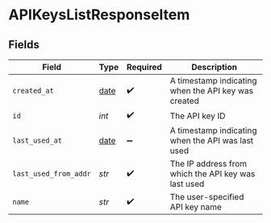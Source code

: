 # APIKeysListResponseItem


## Fields

| Field                                                                | Type                                                                 | Required                                                             | Description                                                          |
| -------------------------------------------------------------------- | -------------------------------------------------------------------- | -------------------------------------------------------------------- | -------------------------------------------------------------------- |
| `created_at`                                                         | [date](https://docs.python.org/3/library/datetime.html#date-objects) | :heavy_check_mark:                                                   | A timestamp indicating when the API key was created                  |
| `id`                                                                 | *int*                                                                | :heavy_check_mark:                                                   | The API key ID                                                       |
| `last_used_at`                                                       | [date](https://docs.python.org/3/library/datetime.html#date-objects) | :heavy_minus_sign:                                                   | A timestamp indicating when the API was last used                    |
| `last_used_from_addr`                                                | *str*                                                                | :heavy_check_mark:                                                   | The IP address from which the API key was last used                  |
| `name`                                                               | *str*                                                                | :heavy_check_mark:                                                   | The user-specified API key name                                      |
